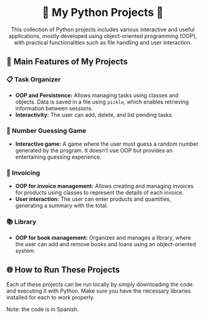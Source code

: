 <h1 align="center">📂 My Python Projects 📂</h1> 
<p align="center"> This collection of Python projects includes various interactive and useful applications, mostly developed using object-oriented programming (OOP), with practical functionalities such as file handling and user interaction. </p>

<h2>🚀 Main Features of My Projects</h2> 

<h3>📋 Task Organizer</h3> 
<ul> 
  <li><strong>OOP and Persistence:</strong> Allows managing tasks using classes and objects. Data is saved in a file using <code>pickle</code>, which enables retrieving information between sessions.</li> 
  <li><strong>Interactivity:</strong> The user can add, delete, and list pending tasks.</li> 
</ul> 

<h3>🎲 Number Guessing Game</h3> 
<ul> 
  <li><strong>Interactive game:</strong> A game where the user must guess a random number generated by the program. It doesn’t use OOP but provides an entertaining guessing experience.</li> 
</ul> 

<h3>🧾 Invoicing</h3> 
<ul> 
  <li><strong>OOP for invoice management:</strong> Allows creating and managing invoices for products using classes to represent the details of each invoice.</li> 
  <li><strong>User interaction:</strong> The user can enter products and quantities, generating a summary with the total.</li> 
</ul> 

<h3>📚 Library</h3> 
<ul> 
  <li><strong>OOP for book management:</strong> Organizes and manages a library, where the user can add and remove books and loans using an object-oriented system.</li>
</ul>

<h2>🌐 How to Run These Projects</h2>
<p>Each of these projects can be run locally by simply downloading the code and executing it with Python. Make sure you have the necessary libraries installed for each to work properly.</p>

Note: the code is in Spanish.
